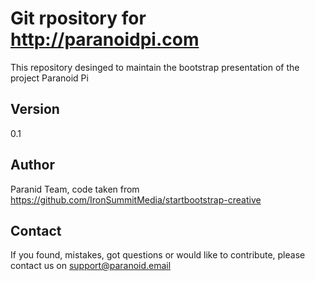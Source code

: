 Git rpository for http://paranoidpi.com
=======================================

This repository desinged to maintain the bootstrap presentation of the project Paranoid Pi

Version
-------

0.1

Author
------

Paranid Team, code taken from https://github.com/IronSummitMedia/startbootstrap-creative

Contact
-------

If you found, mistakes, got questions or would like to contribute, please contact us on support@paranoid.email
